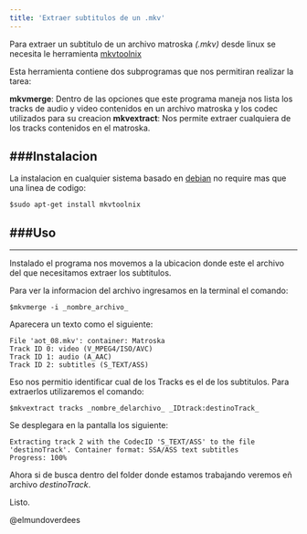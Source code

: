 ```yaml
---
title: 'Extraer subtitulos de un .mkv'
---
```

Para extraer un subtitulo de un archivo matroska _(.mkv)_ desde linux se necesita le herramienta [mkvtoolnix][1]

Esta herramienta contiene dos subprogramas que nos permitiran realizar la tarea:

__mkvmerge__: Dentro de las opciones que este programa maneja nos lista los tracks de audio y video contenidos en un archivo matroska y los codec utilizados para su creacion
__mkvextract__: Nos permite extraer cualquiera de los tracks contenidos en el matroska.

###Instalacion
---

La instalacion en cualquier sistema basado en [debian][2] no require mas que una linea de codigo:

`$sudo apt-get install mkvtoolnix`

###Uso
---


---

Instalado el programa nos movemos a la ubicacion donde este el archivo del que necesitamos extraer los subtitulos.

Para ver la informacion del archivo ingresamos en la terminal el comando:

`$mkvmerge -i _nombre_archivo_`

Aparecera un texto como el siguiente:

```
File 'aot_08.mkv': container: Matroska
Track ID 0: video (V_MPEG4/ISO/AVC)
Track ID 1: audio (A_AAC)
Track ID 2: subtitles (S_TEXT/ASS)
```

Eso nos permitio identificar cual de los Tracks es el de los subtitulos. Para extraerlos utilizaremos el comando:

`$mkvextract tracks _nombre_delarchivo_ _IDtrack:destinoTrack_`

Se desplegara en la pantalla los siguiente:

```
Extracting track 2 with the CodecID 'S_TEXT/ASS' to the file 'destinoTrack'. Container format: SSA/ASS text subtitles
Progress: 100%
```

Ahora si de busca dentro del folder donde estamos trabajando veremos eñ archivo _destinoTrack_.

Listo.

@elmundoverdees

[1]: https://www.bunkus.org/videotools/mkvtoolnix/
[2]: www.debian.org
